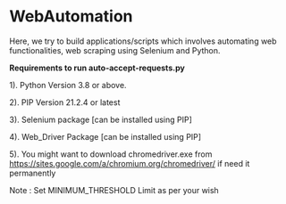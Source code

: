 # WebAutomation
Here, we try to build applications/scripts which involves automating web functionalities, web scraping using Selenium and Python.

**Requirements to run auto-accept-requests.py**

1). Python Version 3.8 or above.

2). PIP Version 21.2.4 or latest

3). Selenium package [can be installed using PIP]

4). Web_Driver Package [can be installed using PIP]

5). You might want to download chromedriver.exe from https://sites.google.com/a/chromium.org/chromedriver/ if need it permanently 

Note : Set MINIMUM_THRESHOLD Limit as per your wish

